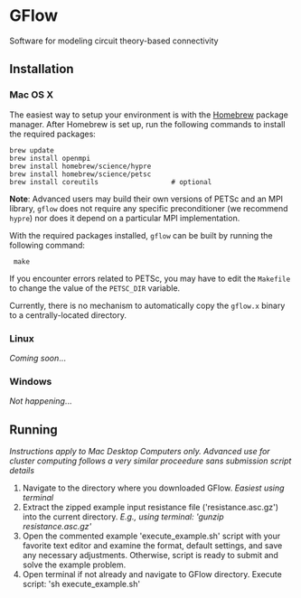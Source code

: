 # GFlow
Software for modeling circuit theory-based connectivity

## Installation

### Mac OS X

The easiest way to setup your environment is with the
[Homebrew](http://brew.sh) package manager.
After Homebrew is set up, run the following commands to install
the required packages:

    brew update
    brew install openmpi
    brew install homebrew/science/hypre
    brew install homebrew/science/petsc
    brew install coreutils					# optional

**Note**: Advanced users may build their own versions of PETSc and an MPI library, `gflow` does not require
any specific preconditioner (we recommend `hypre`) nor does it depend on a particular
MPI implementation.

With the required packages installed, `gflow` can be built by running the following command:

     make
     
If you encounter errors related to PETSc, you may have to edit the `Makefile` to change the 
value of the `PETSC_DIR` variable.

Currently, there is no mechanism to automatically copy the `gflow.x` binary to a centrally-located
directory.


### Linux

*Coming soon*...


### Windows

*Not happening*...


## Running 

*Instructions apply to Mac Desktop Computers only. Advanced use for cluster computing follows a very similar proceedure sans submission script details*
1. Navigate to the directory where you downloaded GFlow. *Easiest using terminal*
2. Extract the zipped example input resistance file ('resistance.asc.gz') into the current directory. *E.g., using terminal: 'gunzip resistance.asc.gz'*
3. Open the commented example 'execute_example.sh' script with your favorite text editor and examine the format, default settings, and save any necessary 
adjustments. Otherwise, script is ready to submit and solve the example problem.
4. Open terminal if not already and navigate to GFlow directory. Execute script: 'sh execute_example.sh'
